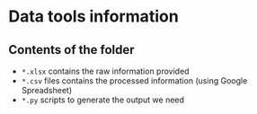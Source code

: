 # Data tools information

## Contents of the folder

* `*.xlsx` contains the raw information provided
* `*.csv` files contains the processed information (using Google Spreadsheet)
* `*.py` scripts to generate the output we need
